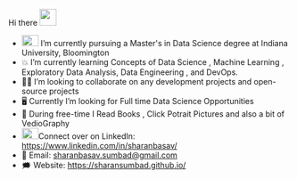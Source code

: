 



Hi there <img src="https://raw.githubusercontent.com/MartinHeinz/MartinHeinz/master/wave.gif" width="30px">

- <img src="https://upload.wikimedia.org/wikipedia/commons/4/47/Indiana_Hoosiers_logo.svg" height=20 width=30> I’m currently pursuing a Master's in Data Science degree at Indiana University, Bloomington 
- 💥 I’m currently learning Concepts of Data Science , Machine Learning , Exploratory Data Analysis, Data Engineering , and DevOps.
- 👷‍♂️ I’m looking to collaborate on any development projects and open-source projects
- :desktop_computer: Currently I’m looking for Full time Data Science Opportunities
- 🥊 During free-time I Read Books , Click Potrait Pictures and  also a bit of VedioGraphy 
- <img src="https://content.linkedin.com/content/dam/me/business/en-us/amp/brand-site/v2/bg/LI-Bug.svg.original.svg" height=20 width=30>Connect over on LinkedIn: https://www.linkedin.com/in/sharanbasav/
- 📧 Email: sharanbasav.sumbad@gmail.com
- 🗯 Website: https://sharansumbad.github.io/

